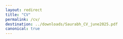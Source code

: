 ```yaml
---
layout: redirect
title: "CV"
permalink: /cv/
destination: ../downloads/Saurabh_CV_june2025.pdf
canonical: true
---
```


